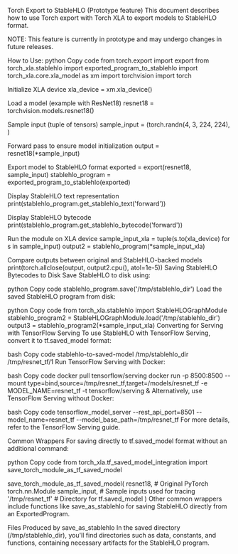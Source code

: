 Torch Export to StableHLO (Prototype feature)
This document describes how to use Torch export with Torch XLA to export models to StableHLO format.

NOTE: This feature is currently in prototype and may undergo changes in future releases.

How to Use:
python
Copy code
from torch.export import export
from torch_xla.stablehlo import exported_program_to_stablehlo
import torch_xla.core.xla_model as xm
import torchvision
import torch

Initialize XLA device
xla_device = xm.xla_device()

Load a model (example with ResNet18)
resnet18 = torchvision.models.resnet18()

Sample input (tuple of tensors)
sample_input = (torch.randn(4, 3, 224, 224), )

Forward pass to ensure model initialization
output = resnet18(*sample_input)

Export model to StableHLO format
exported = export(resnet18, sample_input)
stablehlo_program = exported_program_to_stablehlo(exported)

Display StableHLO text representation
print(stablehlo_program.get_stablehlo_text('forward'))

Display StableHLO bytecode
print(stablehlo_program.get_stablehlo_bytecode('forward'))

Run the module on XLA device
sample_input_xla = tuple(s.to(xla_device) for s in sample_input)
output2 = stablehlo_program(*sample_input_xla)

Compare outputs between original and StableHLO-backed models
print(torch.allclose(output, output2.cpu(), atol=1e-5))
Saving StableHLO Bytecodes to Disk
Save StableHLO to disk using:

python
Copy code
stablehlo_program.save('/tmp/stablehlo_dir')
Load the saved StableHLO program from disk:

python
Copy code
from torch_xla.stablehlo import StableHLOGraphModule
stablehlo_program2 = StableHLOGraphModule.load('/tmp/stablehlo_dir')
output3 = stablehlo_program2(*sample_input_xla)
Converting for Serving with TensorFlow Serving
To use StableHLO with TensorFlow Serving, convert it to tf.saved_model format:

bash
Copy code
stablehlo-to-saved-model /tmp/stablehlo_dir /tmp/resnet_tf/1
Run TensorFlow Serving with Docker:

bash
Copy code
docker pull tensorflow/serving
docker run -p 8500:8500
--mount type=bind,source=/tmp/resnet_tf,target=/models/resnet_tf
-e MODEL_NAME=resnet_tf -t tensorflow/serving &
Alternatively, use TensorFlow Serving without Docker:

bash
Copy code
tensorflow_model_server --rest_api_port=8501 --model_name=resnet_tf --model_base_path=/tmp/resnet_tf
For more details, refer to the TensorFlow Serving guide.

Common Wrappers
For saving directly to tf.saved_model format without an additional command:

python
Copy code
from torch_xla.tf_saved_model_integration import save_torch_module_as_tf_saved_model

save_torch_module_as_tf_saved_model(
resnet18, # Original PyTorch torch.nn.Module
sample_input, # Sample inputs used for tracing
'/tmp/resnet_tf' # Directory for tf.saved_model
)
Other common wrappers include functions like save_as_stablehlo for saving StableHLO directly from an ExportedProgram.

Files Produced by save_as_stablehlo
In the saved directory (/tmp/stablehlo_dir), you'll find directories such as data, constants, and functions, containing necessary artifacts for the StableHLO program.